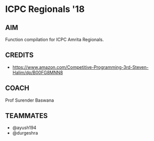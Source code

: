 # ICPC Regionals '18

AIM
--------
Function compilation for ICPC Amrita Regionals.

CREDITS
--------
- https://www.amazon.com/Competitive-Programming-3rd-Steven-Halim/dp/B00FG8MNN8

COACH
--------
Prof Surender Baswana

TEAMMATES
--------
- @ayush194
- @durgeshra
